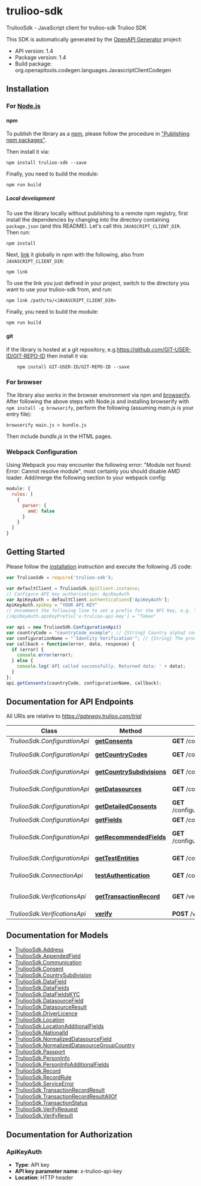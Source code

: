 # trulioo-sdk

TruliooSdk - JavaScript client for trulioo-sdk
Trulioo SDK

This SDK is automatically generated by the [OpenAPI Generator](https://openapi-generator.tech) project:

- API version: 1.4
- Package version: 1.4
- Build package: org.openapitools.codegen.languages.JavascriptClientCodegen

## Installation

### For [Node.js](https://nodejs.org/)

#### npm

To publish the library as a [npm](https://www.npmjs.com/), please follow the procedure in ["Publishing npm packages"](https://docs.npmjs.com/getting-started/publishing-npm-packages).

Then install it via:

```shell
npm install trulioo-sdk --save
```

Finally, you need to build the module:

```shell
npm run build
```

##### Local development

To use the library locally without publishing to a remote npm registry, first install the dependencies by changing into the directory containing `package.json` (and this README). Let's call this `JAVASCRIPT_CLIENT_DIR`. Then run:

```shell
npm install
```

Next, [link](https://docs.npmjs.com/cli/link) it globally in npm with the following, also from `JAVASCRIPT_CLIENT_DIR`:

```shell
npm link
```

To use the link you just defined in your project, switch to the directory you want to use your trulioo-sdk from, and run:

```shell
npm link /path/to/<JAVASCRIPT_CLIENT_DIR>
```

Finally, you need to build the module:

```shell
npm run build
```

#### git

If the library is hosted at a git repository, e.g.https://github.com/GIT-USER-ID/GIT-REPO-ID
then install it via:

```shell
    npm install GIT-USER-ID/GIT-REPO-ID --save
```

### For browser

The library also works in the browser environment via npm and [browserify](http://browserify.org/). After following
the above steps with Node.js and installing browserify with `npm install -g browserify`,
perform the following (assuming *main.js* is your entry file):

```shell
browserify main.js > bundle.js
```

Then include *bundle.js* in the HTML pages.

### Webpack Configuration

Using Webpack you may encounter the following error: "Module not found: Error:
Cannot resolve module", most certainly you should disable AMD loader. Add/merge
the following section to your webpack config:

```javascript
module: {
  rules: [
    {
      parser: {
        amd: false
      }
    }
  ]
}
```

## Getting Started

Please follow the [installation](#installation) instruction and execute the following JS code:

```javascript
var TruliooSdk = require('trulioo-sdk');

var defaultClient = TruliooSdk.ApiClient.instance;
// Configure API key authorization: ApiKeyAuth
var ApiKeyAuth = defaultClient.authentications['ApiKeyAuth'];
ApiKeyAuth.apiKey = "YOUR API KEY"
// Uncomment the following line to set a prefix for the API key, e.g. "Token" (defaults to null)
//ApiKeyAuth.apiKeyPrefix['x-trulioo-api-key'] = "Token"

var api = new TruliooSdk.ConfigurationApi()
var countryCode = "countryCode_example"; // {String} Country alpha2 code
var configurationName = "'Identity Verification'"; // {String} The product configuration. Currently \"Identity Verification\" for all products.
var callback = function(error, data, response) {
  if (error) {
    console.error(error);
  } else {
    console.log('API called successfully. Returned data: ' + data);
  }
};
api.getConsents(countryCode, configurationName, callback);

```

## Documentation for API Endpoints

All URIs are relative to *https://gateway.trulioo.com/trial*

Class | Method | HTTP request | Description
------------ | ------------- | ------------- | -------------
*TruliooSdk.ConfigurationApi* | [**getConsents**](docs/ConfigurationApi.md#getConsents) | **GET** /configuration/v1/consents/{configurationName}/{countryCode} | Get Consents
*TruliooSdk.ConfigurationApi* | [**getCountryCodes**](docs/ConfigurationApi.md#getCountryCodes) | **GET** /configuration/v1/countrycodes/{configurationName} | Get Country Codes
*TruliooSdk.ConfigurationApi* | [**getCountrySubdivisions**](docs/ConfigurationApi.md#getCountrySubdivisions) | **GET** /configuration/v1/countrysubdivisions/{countryCode} | Get Country Subdivisions
*TruliooSdk.ConfigurationApi* | [**getDatasources**](docs/ConfigurationApi.md#getDatasources) | **GET** /configuration/v1/datasources/{configurationName}/{countryCode} | Get Datasources
*TruliooSdk.ConfigurationApi* | [**getDetailedConsents**](docs/ConfigurationApi.md#getDetailedConsents) | **GET** /configuration/v1/detailedConsents/{configurationName}/{countryCode} | Get Detailed Consents
*TruliooSdk.ConfigurationApi* | [**getFields**](docs/ConfigurationApi.md#getFields) | **GET** /configuration/v1/fields/{configurationName}/{countryCode} | Get Fields
*TruliooSdk.ConfigurationApi* | [**getRecommendedFields**](docs/ConfigurationApi.md#getRecommendedFields) | **GET** /configuration/v1/recommendedfields/{configurationName}/{countryCode} | Get Recommended Fields
*TruliooSdk.ConfigurationApi* | [**getTestEntities**](docs/ConfigurationApi.md#getTestEntities) | **GET** /configuration/v1/testentities/{configurationName}/{countryCode} | Get Test Entities
*TruliooSdk.ConnectionApi* | [**testAuthentication**](docs/ConnectionApi.md#testAuthentication) | **GET** /connection/v1/testauthentication | Test Authentication
*TruliooSdk.VerificationsApi* | [**getTransactionRecord**](docs/VerificationsApi.md#getTransactionRecord) | **GET** /verifications/v1/transactionrecord/{id} | Get Transaction Record
*TruliooSdk.VerificationsApi* | [**verify**](docs/VerificationsApi.md#verify) | **POST** /verifications/v1/verify | Verify


## Documentation for Models

 - [TruliooSdk.Address](docs/Address.md)
 - [TruliooSdk.AppendedField](docs/AppendedField.md)
 - [TruliooSdk.Communication](docs/Communication.md)
 - [TruliooSdk.Consent](docs/Consent.md)
 - [TruliooSdk.CountrySubdivision](docs/CountrySubdivision.md)
 - [TruliooSdk.DataField](docs/DataField.md)
 - [TruliooSdk.DataFields](docs/DataFields.md)
 - [TruliooSdk.DataFieldsKYC](docs/DataFieldsKYC.md)
 - [TruliooSdk.DatasourceField](docs/DatasourceField.md)
 - [TruliooSdk.DatasourceResult](docs/DatasourceResult.md)
 - [TruliooSdk.DriverLicence](docs/DriverLicence.md)
 - [TruliooSdk.Location](docs/Location.md)
 - [TruliooSdk.LocationAdditionalFields](docs/LocationAdditionalFields.md)
 - [TruliooSdk.NationalId](docs/NationalId.md)
 - [TruliooSdk.NormalizedDatasourceField](docs/NormalizedDatasourceField.md)
 - [TruliooSdk.NormalizedDatasourceGroupCountry](docs/NormalizedDatasourceGroupCountry.md)
 - [TruliooSdk.Passport](docs/Passport.md)
 - [TruliooSdk.PersonInfo](docs/PersonInfo.md)
 - [TruliooSdk.PersonInfoAdditionalFields](docs/PersonInfoAdditionalFields.md)
 - [TruliooSdk.Record](docs/Record.md)
 - [TruliooSdk.RecordRule](docs/RecordRule.md)
 - [TruliooSdk.ServiceError](docs/ServiceError.md)
 - [TruliooSdk.TransactionRecordResult](docs/TransactionRecordResult.md)
 - [TruliooSdk.TransactionRecordResultAllOf](docs/TransactionRecordResultAllOf.md)
 - [TruliooSdk.TransactionStatus](docs/TransactionStatus.md)
 - [TruliooSdk.VerifyRequest](docs/VerifyRequest.md)
 - [TruliooSdk.VerifyResult](docs/VerifyResult.md)


## Documentation for Authorization



### ApiKeyAuth


- **Type**: API key
- **API key parameter name**: x-trulioo-api-key
- **Location**: HTTP header


